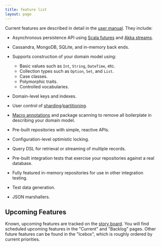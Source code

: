 ```yaml
---
title: feature list
layout: page
---
```


Current features are described in detail in the [user
manual](manual). They include:

- Asynchronous persistence API using [Scala
  futures](http://docs.scala-lang.org/overviews/core/futures.html) and
  [Akka
  streams](http://doc.akka.io/docs/akka/current/scala/stream/index.html).
- Cassandra, MongoDB, SQLite, and in-memory back ends.

- Supports construction of your domain model using:
  - Basic values such as `Int`, `String`, `DateTime`, etc.
  - Collection types such as `Option`, `Set`, and `List`.
  - Case classes.
  - Polymorphic traits.
  - Controlled vocabularies.
- Domain-level keys and indexes.
- User control of [sharding](https://docs.mongodb.com/manual/sharding/#shard-keys)/[partitioning](https://docs.datastax.com/en/cql/3.1/cql/cql_reference/refCompositePk.html).
- [Macro
  annotations](http://docs.scala-lang.org/overviews/macros/annotations.html)
  and package scanning to remove all boilerplate in describing your
  domain model.

- Pre-built repositories with simple, reactive APIs.
- Configuration-level optimistic locking.
- Query DSL for retrieval or streaming of multiple records.
- Pre-built integration tests that exercise your repositories
  against a real database.
- Fully featured in-memory repositories for use in other integration
  testing.
- Test data generation.
- JSON marshallers.

## Upcoming Features

Known, upcoming features are tracked on the [story
board](https://www.pivotaltracker.com/n/projects/1231978). You will
find scheduled upcoming features in the "Current" and "Backlog"
pages. Other future features can be found in the "Icebox", which is
roughly ordered by current priorities.
